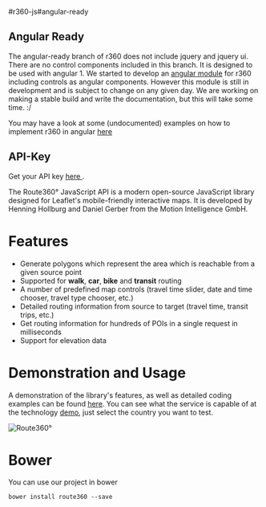 #r360-js#angular-ready

## Angular Ready
The angular-ready branch of r360 does not include jquery and jquery ui. There are no control components included in this branch. It is designed to be used with angular 1. We started to develop an [angular module](https://github.com/route360/r360-angular) for r360 including controls as angular components. However this module is still in development and is subject to change on any given day. We are working on making a stable build and write the documentation, but this will take some time. :/

You may have a look at some (undocumented) examples on how to implement r360 in angular [here](http://codepen.io/collection/DNzZEv/)

## API-Key
Get your API key [here ](https://developers.route360.net/apikey.html).

The Route360° JavaScript API is a modern open-source JavaScript library designed for Leaflet's mobile-friendly interactive maps. It is developed by Henning Hollburg and Daniel Gerber from the Motion Intelligence GmbH.


# Features

* Generate polygons which represent the area which is reachable from a given source point
* Supported for **walk**, **car**, **bike** and **transit** routing
* A number of predefined map controls (travel time slider, date and time chooser, travel type chooser, etc.)
* Detailed routing information from source to target (travel time, transit trips, etc.)
* Get routing information for hundreds of POIs in a single request in milliseconds
* Support for elevation data

# Demonstration and Usage
A demonstration of the library's features, as well as detailed coding examples can be found [here](http://developers.route360.net). You can see what the service is capable of at the technology [demo](http://apps.route360.net/demo), just select the country you want to test.

<img src="http://i1284.photobucket.com/albums/a576/gerbsen/gif_zps7710423c.gif" alt="Route360°" />


# Bower
You can use our project in bower

    bower install route360 --save
